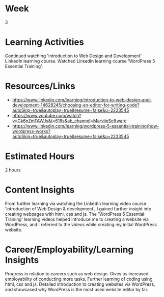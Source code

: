 # Week
3
# Learning Activities
Continued watching 'Introduction to Web Design and Development' LinkedIn learning course.
Watched LinkedIn learning course 'WordPress 5 Essential Training'.
# Resources/Links
 - https://www.linkedin.com/learning/introduction-to-web-design-and-development-14628245/choosing-an-editor-for-writing-code?autoSkip=true&autoplay=true&resume=false&u=2223545
 - https://www.youtube.com/watch?v=Ck6nZmTAWJs&t=616s&ab_channel=MarvijoSoftware
 - https://www.linkedin.com/learning/wordpress-5-essential-training/how-wordpress-works?autoSkip=true&autoplay=true&resume=false&u=2223545
# Estimated Hours
2 hours
# Content Insights
From further learning via watching the LinkedIn learning video course 'introduction of Web Design & development', I gained further insight into creating webpages with html, css and js. The 'WordPress 5 Essential Training' learning videos helped introduce me to creating a website via WordPress, and I referred to the videos while creating my initial WordPress website.
# Career/Employability/Learning Insights
Progress in relation to careers such as web design. Gives us increased employability of conducting more tasks. Further learning of coding using html, css and js. Detailed introduction to creating websites via WordPress, and showcased why WordPress is the most used website editor by far.